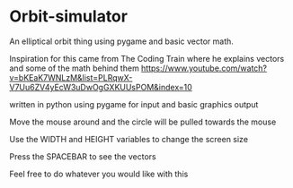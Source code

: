 # Orbit-simulator
An elliptical orbit thing using pygame and basic vector math.


Inspiration for this came from The Coding Train where he explains vectors and some of the math behind them
https://www.youtube.com/watch?v=bKEaK7WNLzM&list=PLRqwX-V7Uu6ZV4yEcW3uDwOgGXKUUsPOM&index=10

written in python using pygame for input and basic graphics output

Move the mouse around and the circle will be pulled towards the mouse

Use the WIDTH and HEIGHT variables to change the screen size

Press the SPACEBAR to see the vectors


Feel free to do whatever you would like with this
